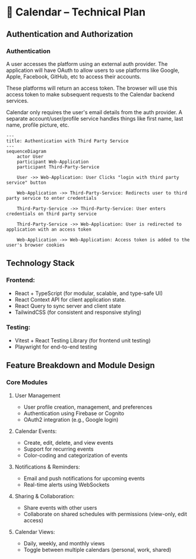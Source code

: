# 📑 Calendar – Technical Plan

## Authentication and Authorization

### Authentication
A user accesses the platform using an external auth provider. The application will have OAuth to allow users to use platforms like Google, Apple, Facebook, GitHub, etc to access their accounts.

These platforms will return an access token. The browser will use this access token to make subsequent requests to the Calendar backend services.

Calendar only requires the user's email details from the auth provider. A separate account/user/profile service handles things like first name, last name, profile picture, etc.


```mermaid
---
title: Authentication with Third Party Service
---
sequenceDiagram
    actor User
    participant Web-Application
    participant Third-Party-Service

    User ->> Web-Application: User Clicks "login with third party service" button

    Web-Application ->> Third-Party-Service: Redirects user to third party service to enter credentials

    Third-Party-Service ->> Third-Party-Service: User enters credentials on third party service

    Third-Party-Service ->> Web-Application: User is redirected to application with an access token

    Web-Application ->> Web-Application: Access token is added to the user's browser cookies
```

## Technology Stack

### Frontend:
- React + TypeScript (for modular, scalable, and type-safe UI)
- React Context API for client application state.
- React Query to sync server and client state
- TailwindCSS (for consistent and responsive styling)

### Testing:
- Vitest + React Testing Library (for frontend unit testing)
- Playwright for end-to-end testing

## Feature Breakdown and Module Design

### Core Modules

1. User Management
   - User profile creation, management, and preferences
   - Authentication using Firebase or Cognito
   - OAuth2 integration (e.g., Google login)

1. Calendar Events:
    - Create, edit, delete, and view events
    - Support for recurring events
    - Color-coding and categorization of events

1. Notifications & Reminders:
    - Email and push notifications for upcoming events
    - Real-time alerts using WebSockets

1. Sharing & Collaboration:
   - Share events with other users
   - Collaborate on shared schedules with permissions (view-only, edit access)

1. Calendar Views:
    - Daily, weekly, and monthly views
    - Toggle between multiple calendars (personal, work, shared)